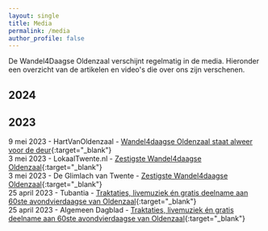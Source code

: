 ```yaml
---
layout: single
title: Media
permalink: /media
author_profile: false
---
```


De Wandel4Daagse Oldenzaal verschijnt regelmatig in de media. Hieronder een overzicht van de artikelen en video's die over ons zijn verschenen.

## 2024


## 2023

9 mei 2023 - HartVanOldenzaal - [Wandel4daagse Oldenzaal staat alweer voor de deur](https://www.hartvanoldenzaal.nl/nieuws/algemeen/105699/wandel4daagse-oldenzaal-staat-alweer-voor-de-deur){:target="_blank"}  
3 mei 2023 - LokaalTwente.nl - [Zestigste Wandel4daagse Oldenzaal](https://www.lokaaltwente.nl/lokaaltwente/sport-et-vrijetijd/zestigste-wandel4daagse-oldenzaal){:target="_blank"}  
3 mei 2023 - De Glimlach van Twente - [
Zestigste Wandel4daagse Oldenzaal](https://www.glimlachtwente.nl/glimlachtwente/sport-et-vrije-tijd/zestigste-wandel4daagse-oldenzaal){:target="_blank"}  
25 april 2023 - Tubantia - [Traktaties, livemuziek én gratis deelname aan 60ste avondvierdaagse van Oldenzaal](https://www.tubantia.nl/oldenzaal/traktaties-livemuziek-en-gratis-deelname-aan-60ste-avondvierdaagse-van-oldenzaal~a8246638/){:target="_blank"}  
25 april 2023 - Algemeen Dagblad - [Traktaties, livemuziek én gratis deelname aan 60ste avondvierdaagse van Oldenzaal](https://www.ad.nl/oldenzaal/traktaties-livemuziek-en-gratis-deelname-aan-60ste-avondvierdaagse-van-oldenzaal~a8246638){:target="_blank"}  